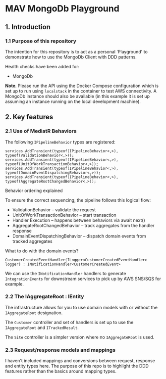 # MAV MongoDb Playground

## 1. Introduction

### 1.1 Purpose of this repository

The intention for this repository is to act as a personal 'Playground' to demonstrate how to use the MongoDb Client with DDD patterns.

Health checks have been added for:
 - MongoDb

**Note**. Please run the API using the Docker Compose configuration which is set up to run using `localstack` in the container to test AWS connectivity. A MongoDb instance should also be available (in this example it is set up assuming an instance running on the local development machine).

## 2. Key features

### 2.1 Use of MediatR Behaviors

The following `IPipelineBehavior` types are registered:

```
services.AddTransient(typeof(IPipelineBehavior<,>), typeof(ValidationBehavior<,>));
services.AddTransient(typeof(IPipelineBehavior<,>), typeof(UnitOfWorkTransactionBehavior<,>));
services.AddTransient(typeof(IPipelineBehavior<,>), typeof(DomainEventDispatchingBehavior<,>));
services.AddTransient(typeof(IPipelineBehavior<,>), typeof(AggregateRootChangedBehavior<,>));
```

Behavior ordering explained

To ensure the correct sequencing, the pipeline follows this logical flow:
- ValidationBehavior – validate the request
- UnitOfWorkTransactionBehavior – start transaction
- Handler Execution – happens between behaviors via await next()
- AggregateRootChangedBehavior – track aggregates from the handler response
- DomainEventDispatchingBehavior – dispatch domain events from tracked aggregates

What to do with the domain events?

```
CustomerCreatedEventHandler(ILogger<CustomerCreatedEventHandler> logger) : INotificationHandler<CustomerCreatedEvent>
```

We can use the `INotificationHandler` handlers to generate `IntegrationEvents` for downstream services to pick up by AWS SNS/SQS for example.

### 2.2 The IAggregateRoot : IEntity

The infrastructure allows for you to use domain models with or without the `IAggregateRoot` designation.

The `Customer` controller and set of handlers is set up to use the `IAggregateRoot` and `ITrackedResult`.

The `Site` controller is a simpler version where no `IAggregateRoot` is used.

### 2.3 Request/response models and mappings

I haven't included mappings and conversions between request, response and entity types here. The purpose of this repo is to highlight the DDD features rather than the basics around mapping types.